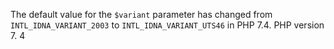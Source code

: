 The default value for the `$variant` parameter has changed from `INTL_IDNA_VARIANT_2003`
to `INTL_IDNA_VARIANT_UTS46` in PHP 7.4.
PHP version 7. 4